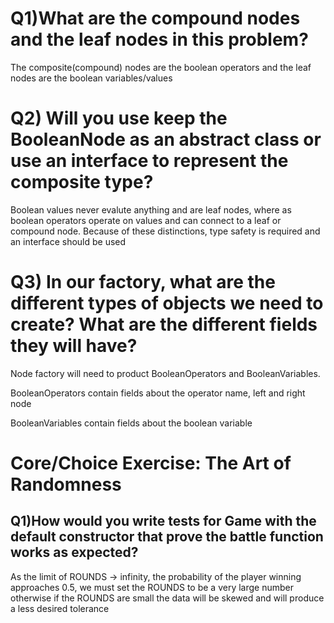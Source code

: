 # Q1)What are the compound nodes and the leaf nodes in this problem?
The composite(compound) nodes are the boolean operators and the leaf nodes are the boolean variables/values

# Q2)  Will you use keep the BooleanNode as an abstract class or use an interface to represent the composite type?
Boolean values never evalute anything and are leaf nodes, where as boolean operators operate on values and can connect to a leaf or compound node. Because of these distinctions, type safety is required and an interface should be used

# Q3)  In our factory, what are the different types of objects we need to create? What are the different fields they will have?

Node factory will need to product BooleanOperators and BooleanVariables.

BooleanOperators contain fields about the operator name,
left and right node

BooleanVariables contain fields about the boolean variable

# Core/Choice Exercise: The Art of Randomness
## Q1)How would you write tests for Game with the default constructor that prove the battle function works as expected?

As the limit of ROUNDS -> infinity, the probability of the player winning approaches 0.5, we must set the ROUNDS to be a very large number otherwise if the ROUNDS are small the data will be skewed and will produce a less desired tolerance 
